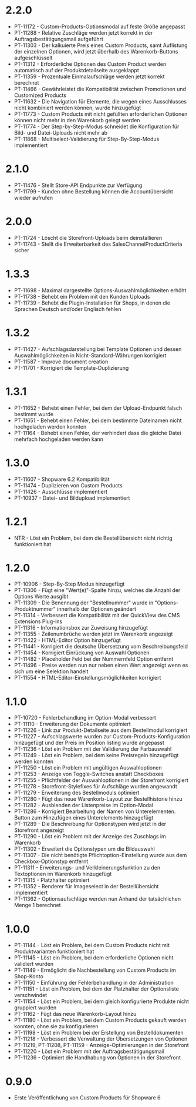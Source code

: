 # 2.2.0
- PT-11172 - Custom-Products-Optionsmodal auf feste Größe angepasst
- PT-11288 - Relative Zuschläge werden jetzt korrekt in der Auftragsbestätigungsmail aufgeführt
- PT-11303 - Der kalkuierte Preis eines Custom Products, samt Auflistung der einzelnen Optionen, wird jetzt überhalb des Warenkorb-Buttons aufgeschlüsselt
- PT-11312 - Erforderliche Optionen des Custom Product werden automatisch auf der Produktdetailseite ausgeklappt
- PT-11359 - Prozentuale Einmalaufschläge werden jetzt korrekt berechnet
- PT-11466 - Gewährleistet die Kompatibilität zwischen Promotionen und Customized Products
- PT-11632 - Die Navigation für Elemente, die wegen eines Ausschlusses nicht kombiniert werden können, wurde hinzugefügt
- PT-11773 - Custom Products mit nicht gefüllten erforderlichen Optionen können nicht mehr in den Warenkorb gelegt werden
- PT-11774 - Der Step-by-Step-Modus schneidet die Konfiguration für Bild- und Datei-Uploads nicht mehr ab
- PT-11868 - Multiselect-Validierung für Step-By-Step-Modus implementiert

# 2.1.0
- PT-11476 - Stellt Store-API Endpunkte zur Verfügung
- PT-11799 - Kunden ohne Bestellung können die Accountübersicht wieder aufrufen

# 2.0.0
- PT-11724 - Löscht die Storefront-Uploads beim deinstallieren
- PT-11743 - Stellt die Erweiterbarkeit des SalesChannelProductCriteria sicher

# 1.3.3
- PT-11698 - Maximal dargestellte Options-Auswahlmöglichkeiten erhöht
- PT-11738 - Behebt ein Problem mit den Kunden Uploads
- PT-11739 - Behebt die Plugin-Installation für Shops, in denen die Sprachen Deutsch und/oder Englisch fehlen

# 1.3.2
- PT-11427 - Aufschlagsdarstellung bei Template Optionen und dessen Auswahlmöglichkeiten in Nicht-Standard-Währungen korrigiert
- PT-11587 - Improve document creation
- PT-11701 - Korrigiert die Template-Duplizierung

# 1.3.1
- PT-11652 - Behebt einen Fehler, bei dem der Upload-Endpunkt falsch bestimmt wurde
- PT-11651 - Behebt einen Fehler, bei dem bestimmte Dateinamen nicht hochgeladen werden konnten
- PT-11164 - Behebt einen Fehler, der verhindert dass die gleiche Datei mehrfach hochgeladen werden kann

# 1.3.0
- PT-11607 - Shopware 6.2 Kompatibilität
- PT-11474 - Duplizieren von Custom Products
- PT-11426 - Ausschlüsse implementiert
- PT-10937 - Datei- und Bildupload implementiert

# 1.2.1
- NTR - Löst ein Problem, bei dem die Bestellübersicht nicht richtig funktioniert hat

# 1.2.0
- PT-10906 - Step-By-Step Modus hinzugefügt
- PT-11306 - Fügt eine "Wert(e)"-Spalte hinzu, welches die Anzahl der Options Werte ausgibt
- PT-11309 - Die Benennung der "Bestellnummer" wurde in "Options-Produktnummer" innerhalb der Optionen geändert
- PT-11314 - Verbessert die Kompatibilität mit der QuickView des CMS Extensions Plug-ins
- PT-11316 - Informationsbox zur Zuweisung hinzugefügt
- PT-11355 - Zeilenumbrüche werden jetzt im Warenkorb angezeigt
- PT-11422 - HTML-Editor Option hinzugefügt
- PT-11441 - Korrigiert die deutsche Übersetzung vom Beschreibungsfeld
- PT-11454 - Korrigiert Einrückung von Auswahl Optionen
- PT-11482 - Placeholder Feld bei der Nummernfeld Option entfernt
- PT-11496 - Preise werden nun nur neben einen Wert angezeigt wenn es sich um eine Selektion handelt
- PT-11554 - HTML-Editor-Einstellungsmöglichkeiten korrigiert

# 1.1.0
- PT-10720 - Fehlerbehandlung im Option-Modal verbessert
- PT-11110 - Erweiterung der Dokumente optimiert
- PT-11226 - Link zur Produkt-Detailseite aus dem Bestellmodul korrigiert
- PT-11227 - Aufschlagswerte wurden zur Custom-Products-Konfiguration hinzugefügt und der Preis im Position listing wurde angepasst
- PT-11236 - Löst ein Problem mit der Validierung der Farbauswahl
- PT-11249 - Löst ein Problem, bei dem keine Preisregeln hinzugefügt werden konnten
- PT-11250 - Löst ein Problem mit ungültigen Auswahloptionen
- PT-11253 - Anzeige von Toggle-Switches anstatt Checkboxes
- PT-11255 - Pflichtfelder der Auswahloptionen in der Storefront korrigiert
- PT-11278 - Storefront-Stylefixes für Aufschläge wurden angewandt
- PT-11279 - Erweiterung des Bestellmoduls optimiert
- PT-11280 - Fügt das neue Warenkorb-Layout zur Bestellhistorie hinzu
- PT-11282 - Ausblenden der Listenpreise im Option-Modal
- PT-11286 - Korrigiert Bearbeitung der Namen von Unterelementen. Button zum Hinzufügen eines Unterelements hinzugefügt
- PT-11289 - Die Beschreibung für Optionstypen wird jetzt in der Storefront angezeigt
- PT-11290 - Löst ein Problem mit der Anzeige des Zuschlags im Warenkorb
- PT-11302 - Erweitert die Optionstypen um die Bildauswahl
- PT-11307 - Die nicht benötigte Pflichtoption-Einstellung wurde aus dem Checkbox-Optionstyp entfernt
- PT-11311 - Erweiterungs- und Verkleinerungsfunktion zu den Textoptionen im Warenkorb hinzugefügt
- PT-11315 - Platzhalter optimiert
- PT-11352 - Renderer für Imageselect in der Bestellübersicht implementiert
- PT-11362 - Optionsaufschläge werden nun Anhand der tatsächlichen Menge 1 berechnet

# 1.0.0
- PT-11144 - Löst ein Problem, bei dem Custom Products nicht mit Produktvarianten funktioniert hat
- PT-11145 - Löst ein Problem, bei dem erforderliche Optionen nicht validiert wurden
- PT-11149 - Ermöglicht die Nachbestellung von Custom Products im Shop-Konto
- PT-11150 - Einführung der Fehlerbehandlung in der Administration
- PT-11151 - Löst ein Problem, bei dem der Platzhalter der Optionsliste verschwindet
- PT-11154 - Löst ein Problem, bei dem gleich konfigurierte Produkte nicht gruppiert wurden
- PT-11162 - Fügt das neue Warenkorb-Layout hinzu
- PT-11180 - Löst ein Problem, bei dem Custom Products gekauft werden konnten, ohne sie zu konfigurieren
- PT-11198 - Löst ein Problem bei der Erstellung von Bestelldokumenten
- PT-11218 - Verbessert die Verwaltung der Übersetzungen von Optionen
- PT-11219, PT-11208, PT-11159 - Anzeige-Optimierungen in der Storefront
- PT-11220 - Löst ein Problem mit der Auftragsbestätigungsmail
- PT-11236 - Optimiert die Handhabung von Optionen in der Storefront

# 0.9.0
- Erste Veröffentlichung von Custom Products für Shopware 6
